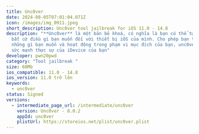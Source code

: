 ```yaml
---
title: Unc0ver
date: 2024-08-05T07:01:04.071Z
icon: /images/img_0911.jpeg
short_description: Unc0ver tool jailbreak for iOS 11.0 - 14.8
description: "**Unc0ver** là một bản bẻ khoá, có nghĩa là bạn có thể tự do làm
  bất cứ điều gì bạn muốn đối với thiết bị iOS của mình. Cho phép bạn thay đổi
  những gì bạn muốn và hoạt động trong phạm vi mục đích của bạn, unc0ver mở ra
  sức mạnh thực sự của iDevice của bạn"
developer: pwn20pwd
category: "Tool jailbreak "
size: 60Mb
ios_compatible: 11.0 - 14.8
ios_version: 11.0 trở lên
keywords:
  - unc0ver
status: Signed
versions:
  - intermediate_page_url: /intermediate/unc0ver
    version: Unc0ver - 8.0.2
    appId: unc0ver
    plistUrl: https://storeios.net/plist/unc0ver.plist
---
```


